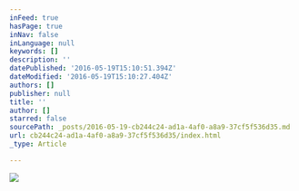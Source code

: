 ```yaml
---
inFeed: true
hasPage: true
inNav: false
inLanguage: null
keywords: []
description: ''
datePublished: '2016-05-19T15:10:51.394Z'
dateModified: '2016-05-19T15:10:27.404Z'
authors: []
publisher: null
title: ''
author: []
starred: false
sourcePath: _posts/2016-05-19-cb244c24-ad1a-4af0-a8a9-37cf5f536d35.md
url: cb244c24-ad1a-4af0-a8a9-37cf5f536d35/index.html
_type: Article

---
```

![](https://the-grid-user-content.s3-us-west-2.amazonaws.com/4e718c67-0787-4cc9-aae8-8921b0da8732.png)